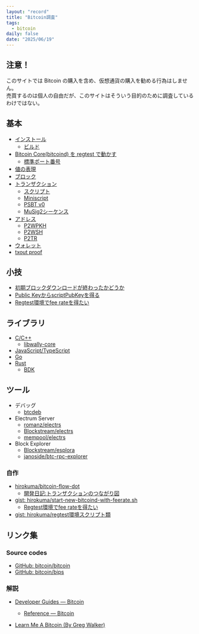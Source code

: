 ```yaml
---
layout: "record"
title: "Bitcoin調査"
tags:
  - bitcoin
daily: false
date: "2025/06/19"
---
```


## 注意！

このサイトでは Bitcoin の購入を含め、仮想通貨の購入を勧める行為はしません。  
売買するのは個人の自由だが、このサイトはそういう目的のために調査しているわけではない。

## 基本

* [インストール](01_basics/install.md)
  * [ビルド](01_basics/build.md)
* [Bitcoin Core(bitcoind) を regtest で動かす](01_basics/bitcoind.md)
  * [標準ポート番号](01_basics/port.md)
* [値の表現](01_basics/value.md)
* [ブロック](01_basics/blocks.md)
* [トランザクション](01_basics/transactions.md)
  * [スクリプト](01_basics/script.md)
  * [Miniscript](01_basics/miniscript.md)
  * [PSBT v0](01_basics/psbt_v0.md)
  * [MuSig2シーケンス](musig/musig2_sequence.md)
* [アドレス](01_basics/address.md)
  * [P2WPKH](02_addr/p2wpkh.md)
  * [P2WSH](02_addr/p2wsh.md)
  * [P2TR](02_addr/p2tr.md)
* [ウォレット](01_basics/wallet.md)
* [txout proof](01_basics/txoutproof.md)

## 小技

* [初期ブロックダウンロードが終わったかどうか](03_tips/initialdownloaded.md)
* [Public KeyからscriptPubKeyを得る](03_tips/pubkey2scriptpubkey.md)
* [Regtest環境でfee rateを得たい](03_tips/regtest-feerate.md)

## ライブラリ

* [C/C++](library/clang.md)
  * [libwally-core](library/libwally.md)
* [JavaScript/TypeScript](library/js.md)
* [Go](library/go.md)
* [Rust](library/rust.md)
  * [BDK](library/bdk.md)

## ツール

* デバッグ
  * [btcdeb](tools/btcdeb.md)
* Electrum Server
  * [romanz/electrs](tools/electrs.md)
  * [Blockstream/electrs](tools/electrs-bs.md)
  * [mempool/electrs](tools/electrs-ms.md)
* Block Explorer
  * [Blockstream/esplora](tools/esplora.md)
  * [janoside/btc-rpc-explorer](tools/btc-rpc-explorer.md)

### 自作

* [hirokuma/bitcoin-flow-dot](https://github.com/hirokuma/bitcoin-flow-dot/tree/f7665b37d6811d780e439a67ad7b2735a36d560e)
  * [開発日記:トランザクションのつながり図](/2025/06/20250615-btc.html)
* [gist: hirokuma/start-new-bitcoind-with-feerate.sh](https://gist.github.com/4feb14eea9ccccd0e2d42e8c90d434c6.git)
  * [Regtest環境でfee rateを得たい](03_tips/regtest-feerate.md)
* [gist: hirokuma/regtest環境スクリプト類](https://gist.github.com/hirokuma/6a8d1553a813fa569599d5b0f54f722a)

## リンク集

### Source codes

* [GitHub: bitcoin/bitcoin](https://github.com/bitcoin/bitcoin)
* [GitHub: bitcoin/bips](https://github.com/bitcoin/bips)

### 解説

* [Developer Guides — Bitcoin](https://developer.bitcoin.org/devguide/)
  * [Reference — Bitcoin](https://developer.bitcoin.org/reference/)

* [Learn Me A Bitcoin (By Greg Walker)](https://learnmeabitcoin.com/)
